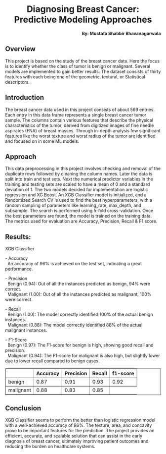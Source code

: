 <h1 align="center">Diagnosing Breast Cancer: Predictive Modeling Approaches</h1>

<p align="right"><b>By: Mustafa Shabbir Bhavanagarwala</b></p>

## Overview
<p>This project is based on the study of the breast cancer data. Here the focus is to identify whether the class of tumor is benign or malignant. Several models are implemented to gain better results. The dataset consists of thirty features with each being one of the geometric, textural, or Statistical descriptors.</p>

## Introduction
<p>The breast cancer data used in this project consists of about 569 entries. Each entry in this data frame represents a single breast cancer tumor sample. The columns contain various features that describe the physical characteristics of the tumor, derived from digitized images of fine needle aspirates (FNA) of breast masses. Through in-depth analysis few significant features like the worst texture and worst radius of the tumor are identified and focused on in some ML models.</p>

## Approach

<p>This data preprocessing in this project involves checking and removal of the duplicate rows followed by cleaning the column names. Later the data is split into train and test sets. Next the numerical predictor variables in the training and testing sets are scaled to have a mean of 0 and a standard deviation of 1. The two models decided for implementation are logistic regression and XG Boost. An XGB Classifier model is initialized, and a Randomized Search CV is used to find the best hyperparameters, with a random sampling of parameters like learning_rate, max_depth, and subsample. The search is performed using 5-fold cross-validation. Once the best parameters are found, the model is trained on the training data. The metrics used for evaluation are Accuracy, Precision, Recall & F1 score.</p>

## Results:
<p>XGB Classifier</p>
<div style="background-color: transparent;">
  <p>- Accuracy<br>
    &nbsp;&nbsp;An accuracy of 96% is achieved on the test set, indicating a great performance.</p>

  <p>- Precision<br>
    &nbsp;&nbsp;Benign (0.94): Out of all the instances predicted as benign, 94% were correct.<br>
    &nbsp;&nbsp;Malignant (1.00): Out of all the instances predicted as malignant, 100% were correct.</p>

  <p>- Recall<br>
    &nbsp;&nbsp;Benign (1.00): The model correctly identified 100% of the actual benign instances.<br>
    &nbsp;&nbsp;Malignant (0.88): The model correctly identified 88% of the actual malignant instances.</p>

  <p>- F1-Score<br>
    &nbsp;&nbsp;Benign (0.97): The F1-score for benign is high, showing good recall and precision.<br>
    &nbsp;&nbsp;Malignant (0.94): The F1-score for malignant is also high, but slightly lower due to lower recall compared to benign cases.</p>
</div>

<table border="1" cellspacing="0" cellpadding="5">
  <tr>
    <th></th>
    <th>Accuracy</th>
    <th>Precision</th>
    <th>Recall</th>
    <th>f1-score</th>
  </tr>
  <tr>
    <td>benign</td>
    <td>0.87</td>
    <td>0.91</td>
    <td>0.93</td>
    <td>0.92</td>
  </tr>
  <tr>
    <td>malignant</td>
    <td>0.88</td>
    <td>0.83</td>
    <td>0.85</td>
  </tr>
</table>


## Conclusion
<p>XGB Classifier seems to perform the better than logistic regression model with a well-achieved accuracy of 96%. The texture, area, and concavity prove to be important features for the prediction. The project provides an efficient, accurate, and scalable solution that can assist in the early diagnosis of breast cancer, ultimately improving patient outcomes and reducing the burden on healthcare systems.</p>
